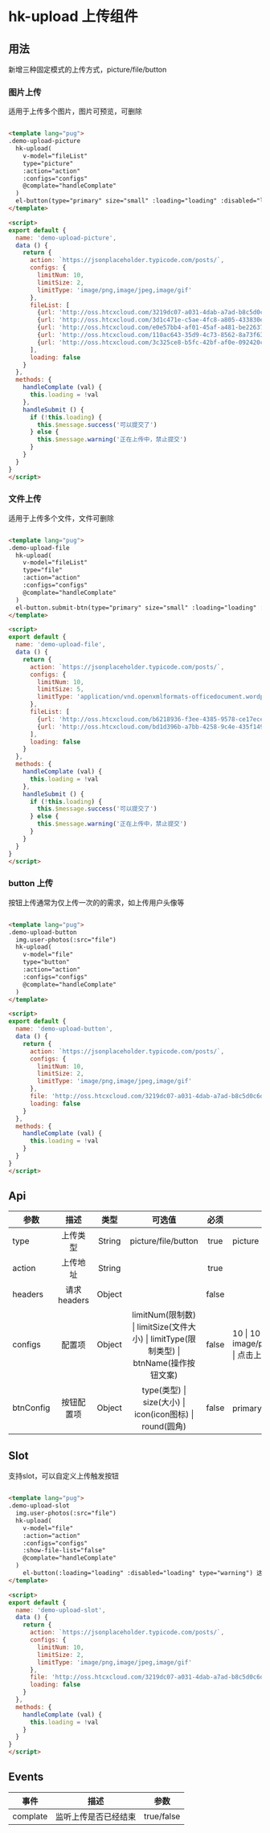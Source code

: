 # hk-upload 上传组件

## 用法

新增三种固定模式的上传方式，picture/file/button

### 图片上传

适用于上传多个图片，图片可预览，可删除

<template>
  <demo-upload-picture></demo-upload-picture>
</template>

```html

<template lang="pug">
.demo-upload-picture
  hk-upload(
    v-model="fileList"
    type="picture"
    :action="action"
    :configs="configs"
    @complate="handleComplate"
  )
  el-button(type="primary" size="small" :loading="loading" :disabled="loading" @click="handleSubmit") 保存表单
</template>

<script>
export default {
  name: 'demo-upload-picture',
  data () {
    return {
      action: `https://jsonplaceholder.typicode.com/posts/`,
      configs: {
        limitNum: 10,
        limitSize: 2,
        limitType: 'image/png,image/jpeg,image/gif'
      },
      fileList: [
        {url: 'http://oss.htcxcloud.com/3219dc07-a031-4dab-a7ad-b8c5d0c6d1da/曹操.jpg'},
        {url: 'http://oss.htcxcloud.com/3d1c471e-c5ae-4fc8-a805-433830e8dd43/貂蝉.jpg'},
        {url: 'http://oss.htcxcloud.com/e0e57bb4-af01-45af-a481-be2263793491/关羽.jpg'},
        {url: 'http://oss.htcxcloud.com/110ac643-35d9-4c73-8562-8a73f637a48f/黄忠.jpg'},
        {url: 'http://oss.htcxcloud.com/3c325ce8-b5fc-42bf-af0e-092420c8c9f4/廖化.jpg'}
      ],
      loading: false
    }
  },
  methods: {
    handleComplate (val) {
      this.loading = !val
    },
    handleSubmit () {
      if (!this.loading) {
        this.$message.success('可以提交了')
      } else {
        this.$message.warning('正在上传中，禁止提交')
      }
    }
  }
}
</script>

```

### 文件上传

适用于上传多个文件，文件可删除

<template>
  <demo-upload-file></demo-upload-file>
</template>

```html

<template lang="pug">
.demo-upload-file
  hk-upload(
    v-model="fileList"
    type="file"
    :action="action"
    :configs="configs"
    @complate="handleComplate"
  )
  el-button.submit-btn(type="primary" size="small" :loading="loading" :disabled="loading" @click="handleSubmit") 保存表单
</template>

<script>
export default {
  name: 'demo-upload-file',
  data () {
    return {
      action: `https://jsonplaceholder.typicode.com/posts/`,
      configs: {
        limitNum: 10,
        limitSize: 5,
        limitType: 'application/vnd.openxmlformats-officedocument.wordprocessingml.document,application/msword'
      },
      fileList: [
        {url: 'http://oss.htcxcloud.com/b6218936-f3ee-4385-9578-ce17ecee9429/新建 Microsoft Word 文档.docx', name: '新建 Microsoft Word 文档.docx'},
        {url: 'http://oss.htcxcloud.com/bd1d396b-a7bb-4258-9c4e-435f149dfed8/文档一.docx', name: '文档一.docx'}
      ],
      loading: false
    }
  },
  methods: {
    handleComplate (val) {
      this.loading = !val
    },
    handleSubmit () {
      if (!this.loading) {
        this.$message.success('可以提交了')
      } else {
        this.$message.warning('正在上传中，禁止提交')
      }
    }
  }
}
</script>

```

### button 上传

按钮上传通常为仅上传一次的的需求，如上传用户头像等

<template>
  <demo-upload-button></demo-upload-button>
</template>

```html

<template lang="pug">
.demo-upload-button
  img.user-photos(:src="file")
  hk-upload(
    v-model="file"
    type="button"
    :action="action"
    :configs="configs"
    @complate="handleComplate"
  )
</template>

<script>
export default {
  name: 'demo-upload-button',
  data () {
    return {
      action: `https://jsonplaceholder.typicode.com/posts/`,
      configs: {
        limitNum: 10,
        limitSize: 2,
        limitType: 'image/png,image/jpeg,image/gif'
      },
      file: 'http://oss.htcxcloud.com/3219dc07-a031-4dab-a7ad-b8c5d0c6d1da/曹操.jpg',
      loading: false
    }
  },
  methods: {
    handleComplate (val) {
      this.loading = !val
    }
  }
}
</script>

```


## Api

| 参数 | 描述 | 类型 | 可选值 | 必须 | 默认值 |
| -- |:----: | :--: | :--: | :--: | -- |
| type | 上传类型 | String | picture/file/button | true | picture |
| action | 上传地址 | String |  | true |  |
| headers | 请求headers | Object |  | false |  |
| configs | 配置项 | Object | limitNum(限制数) \| limitSize(文件大小) \| limitType(限制类型) \| btnName(操作按钮文案) | false | 10 \| 10 \| image/png,image/jpeg,image/gif \| 点击上传 |
| btnConfig | 按钮配置项 | Object | type(类型) \| size(大小) \| icon(icon图标) \| round(圆角) | false | primary \| small \| 空值 \| false |

## Slot

支持slot，可以自定义上传触发按钮

<template>
  <demo-upload-slot></demo-upload-slot>
</template>

```html

<template lang="pug">
.demo-upload-slot
  img.user-photos(:src="file")
  hk-upload(
    v-model="file"
    :action="action"
    :configs="configs"
    :show-file-list="false"
    @complate="handleComplate"
  )
    el-button(:loading="loading" :disabled="loading" type="warning") 这是一个很长的自定义上传触发按钮
</template>

<script>
export default {
  name: 'demo-upload-slot',
  data () {
    return {
      action: `https://jsonplaceholder.typicode.com/posts/`,
      configs: {
        limitNum: 10,
        limitSize: 2,
        limitType: 'image/png,image/jpeg,image/gif'
      },
      file: 'http://oss.htcxcloud.com/3219dc07-a031-4dab-a7ad-b8c5d0c6d1da/曹操.jpg',
      loading: false
    }
  },
  methods: {
    handleComplate (val) {
      this.loading = !val
    }
  }
}
</script>

```

## Events

| 事件 | 描述 | 参数 |
| -- |:----: | :--: |
| complate | 监听上传是否已经结束 | true/false |
